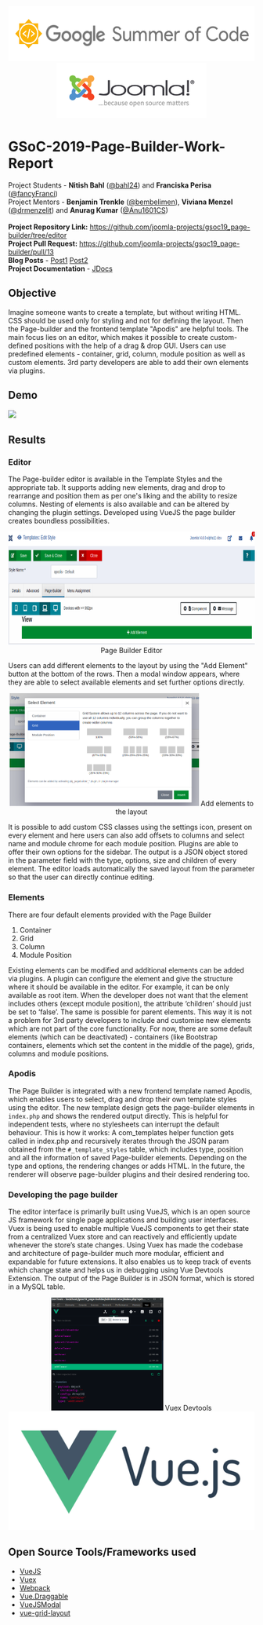 <p align="center">
  <img width="556" height="112" src="src/gsoc.png">
  <img height="112" src="src/joomlalogo.png">
</p>

# GSoC-2019-Page-Builder-Work-Report
Project Students - **Nitish Bahl** ([@bahl24](https://github.com/bahl24)) and **Franciska Perisa** ([@fancyFranci](https://github.com/fancyFranci))
<br>
Project Mentors - **Benjamin Trenkle** ([@bembelimen](https://github.com/bembelimen)), **Viviana Menzel** ([@drmenzelit](https://github.com/drmenzelit)) and **Anurag Kumar** ([@Anu1601CS](https://github.com/Anu1601CS))
<br>
<br>
**Project Repository Link:** https://github.com/joomla-projects/gsoc19_page-builder/tree/editor
<br>
**Project Pull Request:** https://github.com/joomla-projects/gsoc19_page-builder/pull/13
<br>
**Blog Posts** - [Post1](https://community.joomla.org/gsoc-2019/gsoc-project-page-builder-first-coding-phase.html) [Post2](https://community.joomla.org/gsoc-2019/gsoc-project-page-builder-second-coding-phase.html)
<br>
**Project Documentation** - [JDocs](https://docs.joomla.org/J4.x:Page_Builder)

## Objective

Imagine someone wants to create a template, but without writing HTML. CSS should be used only for styling and not for defining the layout. Then the Page-builder and the frontend template "Apodis" are helpful tools. The main focus lies on an editor, which makes it possible to create custom-defined positions with the help of a drag & drop GUI. Users can use predefined elements - container, grid, column, module position as well as custom elements. 3rd party developers are able to add their own elements via plugins.

## Demo

<img src="src/editor-demo.gif"/>

## Results

### Editor

The Page-builder editor is available in the Template Styles and the appropriate tab. It supports adding new elements, drag and drop to rearrange and position them as per one's liking and the ability to resize columns. Nesting of elements is also available and can be altered by changing the plugin settings. Developed using VueJS the page builder creates boundless possibilities.

<p align="center">
  <img height="230" src="src/editor.png">
  Page Builder Editor
</p>

Users can add different elements to the layout by using the "Add Element" button at the bottom of the rows. Then a modal window appears, where they are able to select available elements and set further options directly.

<p align="center">
  <img height="230" src="src/add-element.png">
  Add elements to the layout
</p>

It is possible to add custom CSS classes using the settings icon, present on every element and here users can also add offsets to columns and select name and module chrome for each module position. Plugins are able to offer their own options for the sidebar. The output is a JSON object stored in the parameter field with the type, options, size and children of every element. The editor loads automatically the saved layout from the parameter so that the user can directly continue editing.

### Elements

There are four default elements provided with the Page Builder
1. Container
2. Grid
3. Column
4. Module Position

Existing elements can be modified and additional elements can be added via plugins. A plugin can configure the element and give the structure where it should be available in the editor. For example, it can be only available as root item. When the developer does not want that the element includes others (except module position), the attribute ‘children’ should just be set to ‘false’. The same is possible for parent elements. This way it is not a problem for 3rd party developers to include and customise new elements which are not part of the core functionality. For now, there are some default elements (which can be deactivated) - containers (like Bootstrap containers, elements which set the content in the middle of the page), grids, columns and module positions.

### Apodis

The Page Builder is integrated with a new frontend template named Apodis, which enables users to select, drag and drop their own template styles using the editor. The new template design gets the page-builder elements in `index.php` and shows the rendered output directly. This is helpful for independent tests, where no stylesheets can interrupt the default behaviour. This is how it works: A com_templates helper function gets called in index.php and recursively iterates through the JSON param obtained from the `#_template_styles` table, which includes type, position and all the information of saved Page-builder elements. Depending on the type and options, the rendering changes or adds HTML. In the future, the renderer will observe page-builder plugins and their desired rendering too.

### Developing the page builder

The editor interface is primarily built using VueJS, which is an open source JS framework for single page applications and building user interfaces. Vuex is being used to enable multiple VueJS components to get their state from a centralized Vuex store and can reactively and efficiently update whenever the store’s state changes. Using Vuex has made the codebase and architecture of page-builder much more modular, efficient and expandable for future extensions. It also enables us to keep track of events which change state and helps us in debugging using Vue Devtools Extension. The output of the Page Builder is in JSON format, which is stored in a MySQL table.

<p align="center">
  <img height="230" src="src/vuex-screenshot.png">
  Vuex Devtools
  <img src="src/vue-logo.svg">
</p>

## Open Source Tools/Frameworks used
* [VueJS](https://vuejs.org/)
* [Vuex](https://vuex.vuejs.org/)
* [Webpack](https://webpack.js.org/)
* [Vue.Draggable](https://github.com/SortableJS/Vue.Draggable)
* [VueJSModal](http://vue-js-modal.yev.io/)
* [vue-grid-layout](https://github.com/jbaysolutions/vue-grid-layout)
